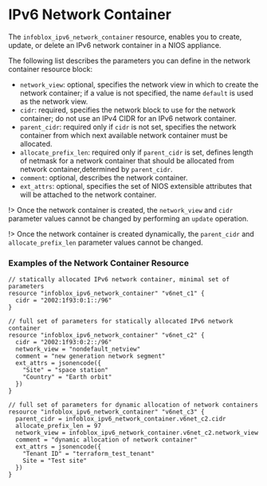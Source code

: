 # IPv6 Network Container

The `infoblox_ipv6_network_container` resource, enables you to create, update,
or delete an IPv6 network container in a NIOS appliance.

The following list describes the parameters you can define in the network container
resource block:

* `network_view`: optional, specifies the network view in which to create the network container; if a value is not specified, the name `default` is used as the network view.
* `cidr`: required, specifies the network block to use for the network container; do not use an IPv4 CIDR for an IPv6 network container.
* `parent_cidr`: required only if `cidr` is not set, specifies the network container from which next available network container must be allocated.
* `allocate_prefix_len`: required only if `parent_cidr` is set, defines length of netmask for a network container that should be allocated from network container,determined by `parent_cidr`.
* `comment`: optional, describes the network container.
* `ext_attrs`: optional, specifies the set of NIOS extensible attributes that will be attached to the network container.

!> Once the network container is created, the `network_view` and `cidr` parameter values cannot be changed by performing an `update` operation.

!> Once the network container is created dynamically, the `parent_cidr` and `allocate_prefix_len` parameter values cannot be changed.

### Examples of the Network Container Resource

```hcl
// statically allocated IPv6 network container, minimal set of parameters
resource "infoblox_ipv6_network_container" "v6net_c1" {
  cidr = "2002:1f93:0:1::/96"
}

// full set of parameters for statically allocated IPv6 network container
resource "infoblox_ipv6_network_container" "v6net_c2" {
  cidr = "2002:1f93:0:2::/96"
  network_view = "nondefault_netview"
  comment = "new generation network segment"
  ext_attrs = jsonencode({
    "Site" = "space station"
    "Country" = "Earth orbit"
  })
}

// full set of parameters for dynamic allocation of network containers
resource "infoblox_ipv6_network_container" "v6net_c3" {
  parent_cidr = infoblox_ipv6_network_container.v6net_c2.cidr
  allocate_prefix_len = 97
  network_view = infoblox_ipv6_network_container.v6net_c2.network_view
  comment = "dynamic allocation of network container"
  ext_attrs = jsonencode({
    "Tenant ID" = "terraform_test_tenant"
    Site = "Test site"
  })
}
```
